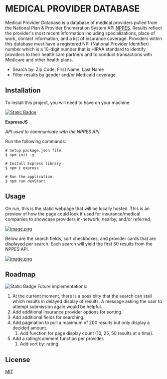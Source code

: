# MEDICAL PROVIDER DATABASE

Medical Provider Database is a database of medical providers pulled from the National Plan & Provider Enumeration System API [NPPES](https://npiregistry.cms.hhs.gov/api-page). Results reflect the provider's most recent information including specializations, place of work, contact information, and a list of insurance coverage. Providers within this database must have a registered NPI (National Provider Identifier) number which is a 10-digit number that is HIPAA standard to identify providers to their health care partners and to conduct transactions with Medicare and other health plans.

- Search by: Zip Code, First Name, Last Name
- Filter results by gender and/or Medicaid coverage

## Installation
To install this project, you will need to have on your machine:

[![Static Badge](https://img.shields.io/badge/node.js-j?style=flat)](https://nodejs.org/en/learn/getting-started/how-to-install-nodejs)

**ExpressJS**

*API used to communicate with the NPPES API.*

Run the following commands:

```
# Setup package.json file.
$ npm init -y

# Install Express library.
$ npm i express

# Run the application.
$ npm run devStart
```

## Usage

On run, this is the static webpage that will be locally hosted. This is an preview of how the page could look if used for insurance/medical companies to showcase providers in-network, nearby, and/or referred.

[![image.png](https://i.postimg.cc/kgnYhGS2/image.png)](https://postimg.cc/MvFYnWdw)

Below are the search fields, sort checkboxes, and provider cards that are displayed per search. Each search will yield the first 50 results from the NPPES API.

[![image.png](https://i.postimg.cc/HnrdM3YC/image.png)](https://postimg.cc/T5vzMV5k)

## Roadmap

![Static Badge](https://img.shields.io/badge/02%2F07%2F24-blue)
Future implementations:

1. At the current moment, there is a possiblity that the search can stall which results in delayed display of results. A message asking the user to attempt submission again would be helpful.
2. Add additional insurance provider options for sorting.
3. Add additional fields for searching.
4. Add pagination to pull a maximum of 200 results but only display a decided amount.
    1. Add function for page display count (10, 25, 50 results at a time).
5. Add a rating/comment function per provider.
    1. Add sort by: rating.

## License

[MIT](https://choosealicense.com/licenses/mit/)